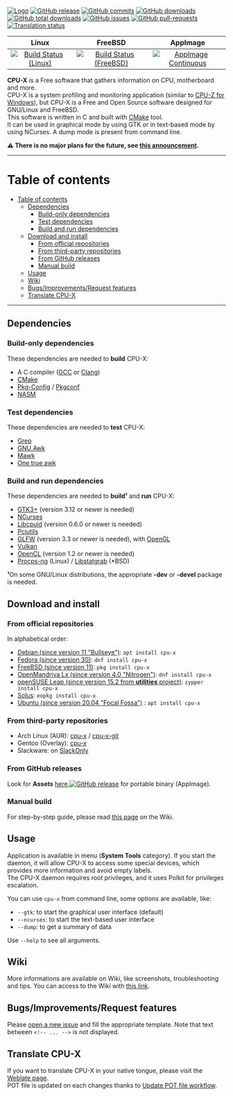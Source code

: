 
[![Logo](https://github.com/X0rg/CPU-X/blob/master/data/icons/CPU-X_22x22.png?raw=true)](https://x0rg.github.io/CPU-X/)
[![GitHub release](https://img.shields.io/github/release/X0rg/CPU-X.svg)](https://github.com/X0rg/CPU-X/tags)
[![GitHub commits](https://img.shields.io/github/commits-since/X0rg/CPU-X/latest.svg)](https://github.com/X0rg/CPU-X/commits/master)
[![GitHub downloads](https://img.shields.io/github/downloads/X0rg/CPU-X/latest/total.svg)](https://github.com/X0rg/CPU-X/releases/latest)
[![GitHub total downloads](https://img.shields.io/github/downloads/X0rg/CPU-X/total.svg)](https://github.com/X0rg/CPU-X/releases)
[![GitHub issues](https://img.shields.io/github/issues/X0rg/CPU-X.svg)](https://github.com/X0rg/CPU-X/issues)
[![GitHub pull-requests](https://img.shields.io/github/issues-pr/X0rg/CPU-X.svg)](https://GitHub.com/X0rg/CPU-X/pull)
[![Translation status](https://hosted.weblate.org/widgets/cpu-x/-/svg-badge.svg)](https://hosted.weblate.org/engage/cpu-x/?utm_source=widget)

| Linux | FreeBSD | AppImage |
| :---: | :---: | :---: |
| [![Build Status (Linux)](https://github.com/X0rg/CPU-X/workflows/Linux%20build/badge.svg?branch=master)](https://github.com/X0rg/CPU-X/actions?query=workflow%3A%22Linux+build%22) | [![Build Status (FreeBSD)](https://api.cirrus-ci.com/github/X0rg/CPU-X.svg)](https://cirrus-ci.com/github/X0rg/CPU-X) | [![AppImage Continuous](https://github.com/X0rg/CPU-X/workflows/AppImage%20Continuous/badge.svg?branch=master)](https://github.com/X0rg/CPU-X/actions?query=workflow%3A%22AppImage+Continuous%22) |

**CPU-X** is a Free software that gathers information on CPU, motherboard and more.  
CPU-X is a system profiling and monitoring application (similar to [CPU-Z for Windows](https://www.cpuid.com/softwares/cpu-z.html)), but CPU-X is a Free and Open Source software designed for GNU/Linux and FreeBSD.  
This software is written in C and built with [CMake](https://www.cmake.org/) tool.  
It can be used in graphical mode by using GTK or in text-based mode by using NCurses. A dump mode is present from command line.  

**:warning: There is no major plans for the future, see [this announcement](https://github.com/X0rg/CPU-X/wiki/future-of-project).**

***

# Table of contents
- [Table of contents](#table-of-contents)
  - [Dependencies](#dependencies)
    - [Build-only dependencies](#build-only-dependencies)
    - [Test dependencies](#test-dependencies)
    - [Build and run dependencies](#build-and-run-dependencies)
  - [Download and install](#download-and-install)
    - [From official repositories](#from-official-repositories)
    - [From third-party repositories](#from-third-party-repositories)
    - [From GitHub releases](#from-github-releases)
    - [Manual build](#manual-build)
  - [Usage](#usage)
  - [Wiki](#wiki)
  - [Bugs/Improvements/Request features](#bugsimprovementsrequest-features)
  - [Translate CPU-X](#translate-cpu-x)

***

## Dependencies

### Build-only dependencies

These dependencies are needed to **build** CPU-X:
* A C compiler ([GCC](https://gcc.gnu.org/) or [Clang](https://clang.llvm.org/))
* [CMake](https://www.cmake.org/)
* [Pkg-Config](https://www.freedesktop.org/wiki/Software/pkg-config/) / [Pkgconf](https://github.com/pkgconf/pkgconf)
* [NASM](https://www.nasm.us/)

### Test dependencies

These dependencies are needed to **test** CPU-X:
* [Grep](https://www.gnu.org/software/grep/)
* [GNU Awk](https://www.gnu.org/software/gawk/)
* [Mawk](https://invisible-island.net/mawk/)
* [One true awk](https://github.com/onetrueawk/awk)

### Build and run dependencies

These dependencies are needed to **build¹** and **run** CPU-X:
* [GTK3+](https://www.gtk.org/) (version 3.12 or newer is needed)  
* [NCurses](https://www.gnu.org/software/ncurses/)  
* [Libcpuid](http://libcpuid.sourceforge.net/) (version 0.6.0 or newer is needed)  
* [Pciutils](https://mj.ucw.cz/sw/pciutils/)  
* [GLFW](https://www.glfw.org/) (version 3.3 or newer is needed), with [OpenGL](https://www.opengl.org/)  
* [Vulkan](https://www.vulkan.org/)  
* [OpenCL](https://www.khronos.org/opencl/) (version 1.2 or newer is needed)  
* [Procps-ng](https://sourceforge.net/projects/procps-ng/) (Linux) / [Libstatgrab](https://www.i-scream.org/libstatgrab/) (*BSD)  

**¹**On some GNU/Linux distributions, the appropriate **-dev** or **-devel** package is needed.

## Download and install

### From official repositories

In alphabetical order:
- [Debian (since version 11 "Bullseye")](https://packages.debian.org/search?searchon=names&keywords=cpu-x): `apt install cpu-x`
- [Fedora (since version 30)](https://src.fedoraproject.org/rpms/cpu-x): `dnf install cpu-x`
- [FreeBSD (since version 11)](https://www.freshports.org/sysutils/cpu-x): `pkg install cpu-x`
- [OpenMandriva Lx (since version 4.0 "Nitrogen")](https://github.com/OpenMandrivaAssociation/cpu-x): `dnf install cpu-x`
- [openSUSE Leap (since version 15.2 from **utilities** project)](https://software.opensuse.org//download.html?project=utilities&package=cpu-x): `zypper install cpu-x`
- [Solus](https://packages.getsol.us/shannon/c/cpu-x/): `eopkg install cpu-x`
- [Ubuntu (since version 20.04 "Focal Fossa")](https://packages.ubuntu.com/search?suite=default&section=all&arch=any&keywords=cpu-x&searchon=names) : `apt install cpu-x`

### From third-party repositories

- Arch Linux (AUR): [cpu-x](https://aur.archlinux.org/packages/cpu-x/) / [cpu-x-git](https://aur.archlinux.org/packages/cpu-x-git/)
- Gentoo (Overlay): [cpu-x](https://data.gpo.zugaina.org/beatussum-overlay/sys-process/cpu-x/)
- Slackware: on [SlackOnly](https://slackonly.com/)

### From GitHub releases

Look for **Assets** [here ![GitHub release](https://img.shields.io/github/release/X0rg/CPU-X.svg)](https://github.com/X0rg/CPU-X/releases/latest) for portable binary (AppImage).

### Manual build

For step-by-step guide, please read [this page](https://github.com/X0rg/CPU-X/wiki/manual-build) on the Wiki.

## Usage

Application is available in menu (**System Tools** category). If you start the daemon, it will allow CPU-X to access some special devices, which provides more information and avoid empty labels.  
The CPU-X daemon requires root privileges, and it uses Polkit for privileges escalation.

You can use `cpu-x` from command line, some options are available, like:
- `--gtk`: to start the graphical user interface (default)
- `--ncurses`: to start the text-based user interface
- `--dump`: to get a summary of data

Use `--help` to see all arguments.

## Wiki

More informations are available on Wiki, like screenshots, troubleshooting and tips. You can access to the Wiki with [this link](https://github.com/X0rg/CPU-X/wiki).

## Bugs/Improvements/Request features

Please [open a new issue](https://github.com/X0rg/CPU-X/issues/new/choose) and fill the appropriate template. Note that text between `<!-- ... -->` is not displayed.

## Translate CPU-X

If you want to translate CPU-X in your native tongue, please visit the [Weblate page](https://hosted.weblate.org/engage/cpu-x/?utm_source=widget).  
POT file is updated on each changes thanks to [Update POT file workflow](https://github.com/X0rg/CPU-X/actions?query=workflow%3A%22Update+POT+file%22).

